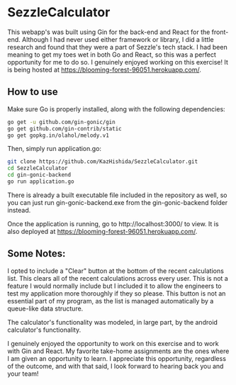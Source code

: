 # SezzleCalculator
This webapp's was built using Gin for the back-end and React for the front-end. Although I had never used either framework or library, I did a little research and found that they were a part of Sezzle's tech stack. I had been meaning to get my toes wet in both Go and React, so this was a perfect opportunity for me to do so. I genuinely enjoyed working on this exercise! It is being hosted at https://blooming-forest-96051.herokuapp.com/.

## How to use
Make sure Go is properly installed, along with the following dependencies:
```bash
go get -u github.com/gin-gonic/gin
go get github.com/gin-contrib/static
go get gopkg.in/olahol/melody.v1
```
Then, simply run application.go:
```bash
git clone https://github.com/KazHishida/SezzleCalculator.git
cd SezzleCalculator
cd gin-gonic-backend
go run application.go
```
There is already a built executable file included in the repository as well, so you can just run gin-gonic-backend.exe from the gin-gonic-backend folder instead.

Once the application is running, go to http://localhost:3000/ to view. It is also deployed at https://blooming-forest-96051.herokuapp.com/.

## Some Notes:

I opted to include a "Clear" button at the bottom of the recent calculations list. This clears all of the recent calculations across every user. This is not a feature I would normally include but I included it to allow the engineers to test my application more thoroughly if they so please. This button is not an essential part of my program, as the list is managed automatically by a queue-like data structure.

The calculator's functionality was modeled, in large part, by the android calculator's functionality.

I genuinely enjoyed the opportunity to work on this exercise and to work with Gin and React. My favorite take-home assignments are the ones where I am given an opportunity to learn. I appreciate this opportunity, regardless of the outcome, and with that said, I look forward to hearing back you and your team!
